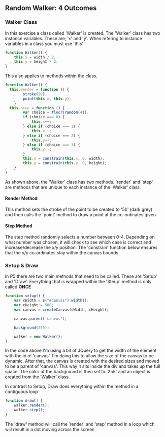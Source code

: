 ## Random Walker: 4 Outcomes

### Walker Class
In this exercise a class called 'Walker' is created. The 'Walker' class has two instance variables. These are; 'x' and 'y'.
When refering to instance variables in a class you must use 'this'

```js
function Walker() {
    this.x = width / 2;
    this.y = height / 2;
}
```

This also applies to methods within the class. 

```js
function Walker() {
  this.render = function () {
        stroke(50);
        point(this.x, this.y);
    }
  this.step = function () {
        var choice = floor(random(4));
        if (choice === 0) {
            this.x++;
        } else if (choice === 1) {
            this.x--;
        } else if (choice === 2) {
            this.y++;
        } else if (choice === 3) {
            this.y--;
        }
        this.x = constrain(this.x, 0, width);
        this.y = constrain(this.y, 0, height);
    }
}
```

As shown above, the 'Walker' class has two methods. 'render' and 'step' are methods that are unique to each instance of the 'Walker' class. 

#### Render Method
This method sets the stroke of the point to be created to '50' (dark grey) and then calls the 'point' method to draw a point at the co-ordinates given

#### Step Method
The step method randomly selects a number between 0-4. Depending on what number was chosen, it will check to see which case is correct and increase/decrease the x/y position.
The 'constrain' function below ensures that the x/y co-ordinates stay within the canvas bounds

### Setup & Draw
In P5 there are two main methods that need to be called. These are 'Setup' and 'Draw'. Everything that is wrapped within the 'Steup' method is only called **ONCE**

```js
function setup() {
    var cWidth = $("#canvas").width();
    var cHeight = 500;
    var canvas = createCanvas(cWidth, cHeight);

    canvas.parent('canvas');

    background(255);

    walker = new Walker();
}
```

In the code above I'm using a bit of JQuery to get the width of the element with the id of 'canvas'. I'm doing this to allow the size of the canvas to be dynamic. After that, the canvas is created with the desired sizes and moved to be a parent of 'canvas'. This way it sits inside the div and takes up the full space.
The color of the background is then set to '255' and an object is created from the 'Walker' class.

In contrast to Setup, Draw does everything within the method in a contiguous loop

```js
function draw() {
    walker.render();
    walker.step();
}
```

The 'draw' method will call the 'render' and 'step' method in a loop which will result in a dot moving across the screen

